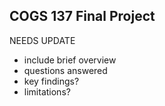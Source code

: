 ## COGS 137 Final Project

NEEDS UPDATE
- include brief overview
- questions answered
- key findings?
- limitations?
